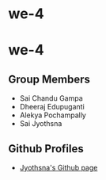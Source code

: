 # we-4
# we-4

## Group Members

- Sai Chandu Gampa
- Dheeraj Edupuganti
- Alekya Pochampally 
- Sai Jyothsna
## Github Profiles
- [Jyothsna's Github page](https://github.com/jyothsna5268)
